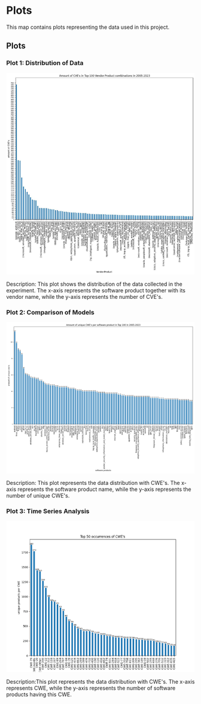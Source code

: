 # Plots

This map contains plots representing the data used in this project.

## Plots

### Plot 1: Distribution of Data

![Plot 1](Long_tail_plot-cve.png)

Description: This plot shows the distribution of the data collected in the experiment. The x-axis represents the software product together with its vendor name, while the y-axis represents the number of CVE's.

### Plot 2: Comparison of Models

![Plot 2](itemsperuser.png)

Description: This plot represents the data distribution with CWE's. The x-axis represents the software product name, while the y-axis represents the number of unique CWE's.

### Plot 3: Time Series Analysis

![Plot 3](usersperitem.png)

Description:This plot represents the data distribution with CWE's. The x-axis represents CWE, while the y-axis represents the number of software products having this CWE. 
